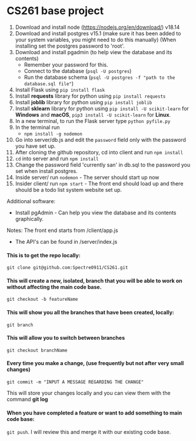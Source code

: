 # CS261 base project 

1) Download and install node (https://nodejs.org/en/download/) v18.14
2) Download and install postgres v15.1 (make sure it has been added to your system variables, you might need to do this manually) (When installing set the postgres password to 'root'. 
3) Download and install pgadmin (to help view the database and its contents)
    - Remember your password for this. 
    - Connect to the database (`psql -U postgres`) 
    - Run the database schema (`psql -U postgres -f "path to the database.sql file"`)
4) Install Flask using `pip install flask`
5) Install __requests__ library for python using `pip install requests`
6) Install __joblib__ library for python using `pip install joblib`
7) Install __sklearn__ library for python using `pip install -U scikit-learn` for **Windows** and **macOS**, `pip3 install -U scikit-learn` for **Linux**.
8) In a new terminal, to run the Flask server type `python pyfile.py`
9) In the terminal run
    - `npm install -g nodemon`
10) Go into server/db.js and edit the `password` field only with the password you have set up. 
11) After cloning the github repository, cd into client and run `npm install`
12) `cd` into server and run `npm install`
13) Change the password field 'currently san' in db.sql to the password you set when install postgres.
14) Inside server/ run `nodemon` - The server should start up now
15) Insider client/ run `npm start` - The front end should load up and there should be a todo list system website set up. 

Additional software:
- Install pgAdmin - Can help you view the database and its contents graphically. 


Notes: The front end starts from /client/app.js
- The API's can be found in /server/index.js

#### This is to get the repo locally:
`git clone git@github.com:Spectre0911/CS261.git`

#### This will create a new, isolated, branch that you will be able to work on without affecting the main code base.
`git checkout -b featureName`

#### This will show you all the branches that have been created, locally:
`git branch`

#### This will allow you to switch between branches
`git checkout branchName`

#### Every time you make a change, (use frequently but not after very small changes)
`git commit -m "INPUT A MESSAGE REGARDING THE CHANGE"`

This will store your changes locally and you can view them with the command **git log**

#### When you have completed a feature or want to add something to main code base:
`git push`. I will review this and merge it with our existing code base.
